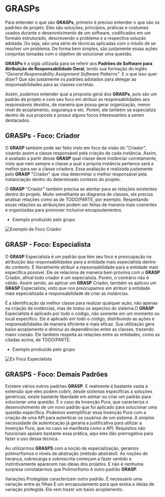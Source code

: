 # GRASPs

Para entender o que são **GRASPs**, primeiro é preciso entender o que são os padrões de projeto. Eles são soluções, princípios, práticas e costumes usados durante o desenvolvimento de um software, codificados em um formato estruturado, descrevendo o problema e a respectiva solução adotada. Ou seja, são uma série de técnicas aplicadas com o intuito de se resolver um problema. De forma bem simples, são justamente essas ações conjuntas tomadas com o objetivo de solucionar uma questão.

**GRASPs** é a sigla utilizada para se referir aos **Padrões de Software para Atribuição de Responsabilidade Geral**, tendo sua formação do inglês _"General Responsability Assignment Software Patterns"_. E o que isso quer dizer? Que são justamente os padrões adotados para delegar as responsabilidades para as classes corretas.

Assim, podemos entender qual a proposta geral dos **GRASPs**, pois são um padrão de projeto e com seu foco em atribuir as responsabilidades aos responsáveis devidos, de maneira que possa gerar organização, menor nível de acoplamento, segurança e etc. Porém, ele também se especializa dentro de sua proposta e possui alguns focos interessantes a serem destacados.

## GRASPs - Foco: Criador

O **GRASP** também pode ser feito visto em foco da visão do "Criador", visando assim a classe responsável pela criação de cada instância. Assim, é avaliado a partir desse **GRASP** qual classe deve instânciar corretamente, visto que nem sempre a classe a qual a própria instância pertence será a melhor para ser a classe criadora. Essa avaliação é realizada justamente pelo **GRASP** "Criador" que visa determinar o melhor responsável pela instanciação dentro do determinado contexto do projeto.

O **GRASP** "Criador" também precisa se atentar para as relações existentes dentro do projeto. Muito semelhante ao diagrama de classes, ele precisa analisar relações como as de TODO/PARTE, por exemplo. Respeitando essas relações as atribuições podem ser feitas de maneira mais coerentes e organizadas para promover inclusive encapsulamentos.

- Exemplo produzido pelo grupo

![Exemplo de Foco Criador](https://i.imgur.com/9OAL8bl.png)

## GRASP - Foco: Especialista

O **GRASP** Especialista é um padrão que têm seu foco e preocupação na atribuição das responsabilidades para a entidade mais especialista dentro do contexto. É literalmente atribuir a repsonsabilidade para a entidade mais específica possível. Ele se relaciona de maneira bem próxima com o **GRASP** Criador, afinal todo criador é um especialista. Porém, o contrário não é válido. Assim sendo, ao aplicar um **GRASP** Criador, também se aplicou um **GRASP** Especialista, visto que nos preocupamos em atribuir à entidade mais especializada a responsabilidade de criar as instâncias.

É a identificação da melhor classe para realizar qualquer ação, não apenas na criação de instâncias, mas de todos os aspectos do sistema.O **GRASP** Especialista é aplicado por todo o código, não somente em um momento ou local específico. Ele é aplicado em todo o código, distribuindo as ações e responsabilidades de maneira eficiente e mais eficaz. Sua utilização gera baixo acoplamento e diminui as dependências entre as classes, trazendo maior coesão. Ele também respeita as relações entre as entidades, como as citadas acima, de TODO/PARTE.

- Exemplo produzido pelo grupo

![Ex Foco Especialista](https://i.imgur.com/RibLzLO.png)

## GRASPS - Foco: Demais Padrões

Existem vários outros padrões **GRASP**. E realmente é bastante vasta a extensão que eles podem cobrir, desde sistemas específicas a soluções genéricas, existe bastante liberdade em adotar ou criar um padrão para solucionar uma questão. É o caso da Invenção Pura, que caracteriza o desenvolvimento de um novo padrão que foi aplicado para solucionar uma questão específica. Podemos exemplificar essa Invenção Pura com a criação de uma API para autenticar os usuários de um sistema. A simples necessidade de autenticação já geraria a justificativa para utilizar a Invenção Pura, que no caso se manifesta como a API. Requisitos não funcionais apoiam bastante essa prática, aqui eles dão prerrogativa para fazer o uso dessa técnica.

Ao utilizarmos **GRASPS** com a noção de especialização, geramos polimorfismos e níveis de abstração (método abstrato0. As noções de herança, sobrecarga e sobrescrita começam a fazer sentido e instintivamente aparecem nas ideias dos projetos. E não é nenhuma surpresa constatarmos que Polimorfismo é outro padrão **GRASP**.

Variações Protegidas caracterizam outro padrão. É necessário uma variação entre as filhas E um encapsulamento para que exista a ideias de variação protegida. Ela vem trazer um baixo acoplamento.
